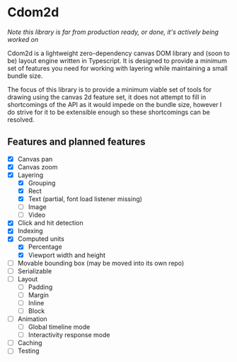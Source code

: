 # Cdom2d

_Note this library is far from production ready, or done, it's actively being worked on_

Cdom2d is a lightweight zero-dependency canvas DOM library and (soon to be) layout engine written in Typescript. It is designed to provide a minimum set of features you need for working with layering while maintaining a small bundle size.

The focus of this library is to provide a minimum viable set of tools for drawing using the canvas 2d feature set, it does not attempt to fill in shortcomings of the API as it would impede on the bundle size, however I do strive for it to be extensible enough so these shortcomings can be resolved.

## Features and planned features

- [x] Canvas pan
- [x] Canvas zoom
- [x] Layering
  - [x] Grouping
  - [x] Rect
  - [x] Text (partial, font load listener missing)
  - [ ] Image
  - [ ] Video
- [x] Click and hit detection
- [x] Indexing
- [x] Computed units
  - [x] Percentage
  - [x] Viewport width and height
- [ ] Movable bounding box (may be moved into its own repo)
- [ ] Serializable 
- [ ] Layout
  - [ ] Padding
  - [ ] Margin
  - [ ] Inline
  - [ ] Block
- [ ] Animation
  - [ ] Global timeline mode
  - [ ] Interactivity response mode
- [ ] Caching
- [ ] Testing
